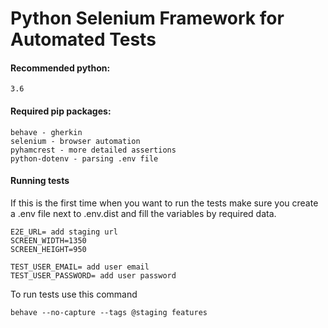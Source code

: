 # Python Selenium Framework for Automated Tests

#### Recommended python:
    3.6
#### Required pip packages:

    behave - gherkin
    selenium - browser automation
    pyhamcrest - more detailed assertions
    python-dotenv - parsing .env file

#### Running tests
If this is the first time when you want to run the tests make sure you create a .env file next to .env.dist and fill the variables by 
required data.

```
E2E_URL= add staging url
SCREEN_WIDTH=1350
SCREEN_HEIGHT=950

TEST_USER_EMAIL= add user email
TEST_USER_PASSWORD= add user password
```

To run tests use this command

    behave --no-capture --tags @staging features